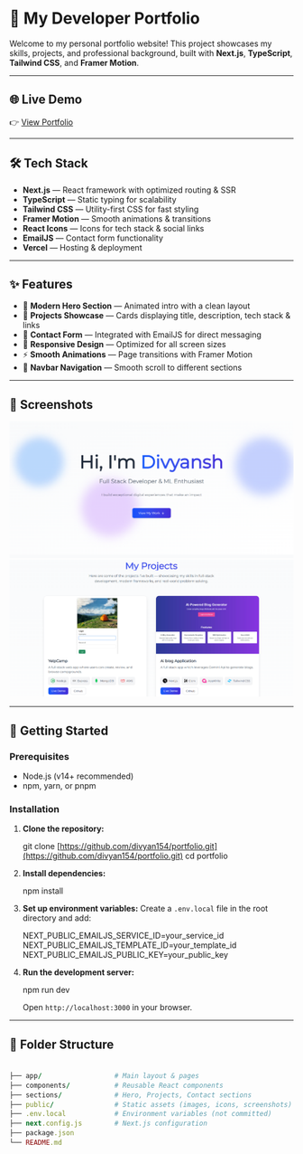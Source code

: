 # 🚀 My Developer Portfolio

Welcome to my personal portfolio website! This project showcases my skills, projects, and professional background, built with **Next.js**, **TypeScript**, **Tailwind CSS**, and **Framer Motion**.

---

## 🌐 Live Demo

👉 [View Portfolio](https://portfolio-eight-sigma-31.vercel.app)

---

## 🛠 Tech Stack

- **Next.js** — React framework with optimized routing & SSR
- **TypeScript** — Static typing for scalability
- **Tailwind CSS** — Utility-first CSS for fast styling
- **Framer Motion** — Smooth animations & transitions
- **React Icons** — Icons for tech stack & social links
- **EmailJS** — Contact form functionality
- **Vercel** — Hosting & deployment

---

## ✨ Features

- 🎨 **Modern Hero Section** — Animated intro with a clean layout
- 💼 **Projects Showcase** — Cards displaying title, description, tech stack & links
- 📩 **Contact Form** — Integrated with EmailJS for direct messaging
- 📱 **Responsive Design** — Optimized for all screen sizes
- ⚡ **Smooth Animations** — Page transitions with Framer Motion
- 🧭 **Navbar Navigation** — Smooth scroll to different sections

---

## 📸 Screenshots


![Home Page](public/screenshots/heross.png)
![Projects Section](public/screenshots/projectsss.png)


---

## 🚀 Getting Started

### Prerequisites

- Node.js (v14+ recommended)
- npm, yarn, or pnpm

### Installation

1.  **Clone the repository:**
    
    git clone [https://github.com/divyan154/portfolio.git](https://github.com/divyan154/portfolio.git)
    cd portfolio
 
2.  **Install dependencies:**
   
    npm install
    
3.  **Set up environment variables:**
    Create a `.env.local` file in the root directory and add:
    
    NEXT_PUBLIC_EMAILJS_SERVICE_ID=your_service_id
    NEXT_PUBLIC_EMAILJS_TEMPLATE_ID=your_template_id
    NEXT_PUBLIC_EMAILJS_PUBLIC_KEY=your_public_key
    
4.  **Run the development server:**
    
    npm run dev
   
    Open `http://localhost:3000` in your browser.

---

## 📂 Folder Structure
```ruby

├── app/                  # Main layout & pages
├── components/           # Reusable React components
├── sections/             # Hero, Projects, Contact sections
├── public/               # Static assets (images, icons, screenshots)
├── .env.local            # Environment variables (not committed)
├── next.config.js        # Next.js configuration
├── package.json
└── README.md
